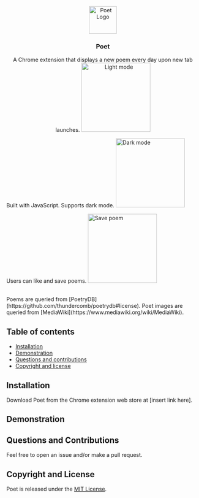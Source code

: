 <p align="center">

<img src="https://imgur.com/0LXhcke.png[/img]" alt="Poet Logo" height="72">

</p>

<h3 align="center">Poet</h3>

<p align="center">
A Chrome extension that displays a new poem every day upon new tab launches.

<img src="" alt="Light mode" height="180">

Built with JavaScript. Supports dark mode.
<img src="" alt="Dark mode" height="180">

Users can like and save poems.
<img src="" alt="Save poem" height="180">

<br>
Poems are queried from [PoetryDB](https://github.com/thundercomb/poetrydb#license).
Poet images are queried from [MediaWiki](https://www.mediawiki.org/wiki/MediaWiki).
</p>


## Table of contents

- [Installation](#installation)
- [Demonstration](#demonstration)
- [Questions and contributions](#questions-and-contributions)
- [Copyright and license](#copyright-and-license)

## Installation
Download Poet from the Chrome extension web store at [insert link here].

## Demonstration

## Questions and Contributions
Feel free to open an issue and/or make a pull request.

## Copyright and License
Poet is released under the [MIT License](https://opensource.org/licenses/MIT).
